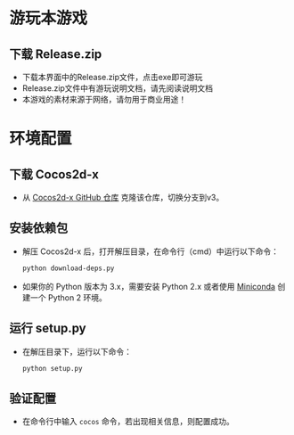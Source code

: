 # 游玩本游戏

## 下载 Release.zip
   - 下载本界面中的Release.zip文件，点击exe即可游玩
   - Release.zip文件中有游玩说明文档，请先阅读说明文档
   - 本游戏的素材来源于网络，请勿用于商业用途！


# 环境配置

## 下载 Cocos2d-x
   - 从 [Cocos2d-x GitHub 仓库](https://github.com/cocos2d/cocos2d-x) 克隆该仓库，切换分支到v3。

## 安装依赖包
   - 解压 Cocos2d-x 后，打开解压目录，在命令行（cmd）中运行以下命令：
     ```bash
     python download-deps.py
     ```
   - 如果你的 Python 版本为 3.x，需要安装 Python 2.x 或者使用 [Miniconda](https://docs.conda.io/en/latest/miniconda.html) 创建一个 Python 2 环境。

## 运行 setup.py
   - 在解压目录下，运行以下命令：
     ```bash
     python setup.py
     ```

## 验证配置
   - 在命令行中输入 `cocos` 命令，若出现相关信息，则配置成功。


